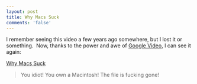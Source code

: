 ```yaml
---
layout: post
title: Why Macs Suck
comments: 'false'
---
```

<p>I remember seeing this video a few years ago somewhere, but I lost it or something.  Now, thanks to the power and awe of <a href="http://video.google.com/">Google Video</a>, I can see it again:</p>
<p><a href="http://video.google.com/videoplay?docid=-6553260189868317794">Why Macs Suck</a></p>
<blockquote>You idiot! You own a Macintosh! The file is fucking gone!</blockquote>
